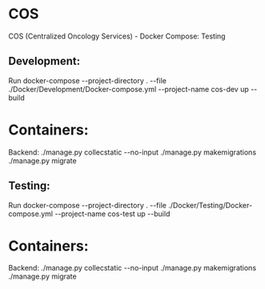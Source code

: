# COS
COS (Centralized Oncology Services) - Docker Compose: Testing

## Development:
Run
docker-compose --project-directory . --file ./Docker/Development/Docker-compose.yml --project-name cos-dev up --build
# Containers:
Backend:
./manage.py collecstatic --no-input
./manage.py makemigrations
./manage.py migrate


## Testing:
Run
docker-compose --project-directory . --file ./Docker/Testing/Docker-compose.yml --project-name cos-test up --build
# Containers:
Backend:
./manage.py collecstatic --no-input
./manage.py makemigrations
./manage.py migrate
